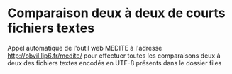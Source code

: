# Comparaison deux à deux de courts fichiers textes

Appel automatique de l'outil web MEDITE à l'adresse http://obvil.lip6.fr/medite/ pour effectuer toutes les comparaisons deux à deux des fichiers textes encodés en UTF-8 présents dans le dossier files